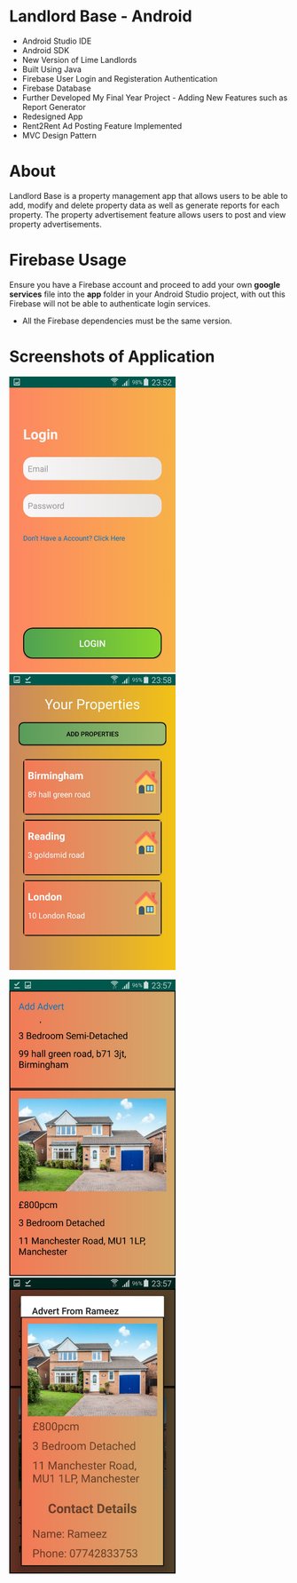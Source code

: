 # Landlord Base - Android
- Android Studio IDE
- Android SDK
- New Version of Lime Landlords
- Built Using Java
- Firebase User Login and Registeration Authentication
- Firebase Database
- Further Developed My Final Year Project - Adding New Features such as Report Generator
- Redesigned App
- Rent2Rent Ad Posting Feature Implemented
- MVC Design Pattern

# About
Landlord Base is a property management app that allows users to be able to add, modify and delete property data as well as generate reports for each property. The property advertisement feature allows users to post and view property advertisements.

# Firebase Usage
Ensure you have a Firebase account and proceed to add your own **google services** file into the **app** folder in your Android Studio project, with out this Firebase will not be able to authenticate login services.

- All the Firebase dependencies must be the same version.

# Screenshots of Application

<img src="screenshots/image1.jpeg" width=300> <img src="screenshots/image2.jpeg" width=300>


<img src="screenshots/image3.jpeg" width=300> <img src="screenshots/image4.jpeg" width=300>
